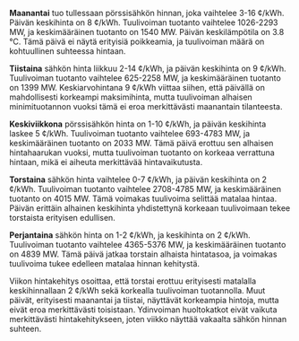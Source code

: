 **Maanantai** tuo tullessaan pörssisähkön hinnan, joka vaihtelee 3-16 ¢/kWh. Päivän keskihinta on 8 ¢/kWh. Tuulivoiman tuotanto vaihtelee 1026-2293 MW, ja keskimääräinen tuotanto on 1540 MW. Päivän keskilämpötila on 3.8 °C. Tämä päivä ei näytä erityisiä poikkeamia, ja tuulivoiman määrä on kohtuullinen suhteessa hintaan.

**Tiistaina** sähkön hinta liikkuu 2-14 ¢/kWh, ja päivän keskihinta on 9 ¢/kWh. Tuulivoiman tuotanto vaihtelee 625-2258 MW, ja keskimääräinen tuotanto on 1399 MW. Keskiarvohintana 9 ¢/kWh viittaa siihen, että päivällä on mahdollisesti korkeampi maksimihinta, mutta tuulivoiman alhaisen minimituotannon vuoksi tämä ei eroa merkittävästi maanantain tilanteesta.

**Keskiviikkona** pörssisähkön hinta on 1-10 ¢/kWh, ja päivän keskihinta laskee 5 ¢/kWh. Tuulivoiman tuotanto vaihtelee 693-4783 MW, ja keskimääräinen tuotanto on 2033 MW. Tämä päivä erottuu sen alhaisen hintahaarukan vuoksi, mutta tuulivoiman tuotanto on korkeaa verrattuna hintaan, mikä ei aiheuta merkittävää hintavaikutusta.

**Torstaina** sähkön hinta vaihtelee 0-7 ¢/kWh, ja päivän keskihinta on 2 ¢/kWh. Tuulivoiman tuotanto vaihtelee 2708-4785 MW, ja keskimääräinen tuotanto on 4015 MW. Tämä voimakas tuulivoima selittää matalaa hintaa. Päivän erittäin alhainen keskihinta yhdistettynä korkeaan tuulivoimaan tekee torstaista erityisen edullisen.

**Perjantaina** sähkön hinta on 1-2 ¢/kWh, ja keskihinta on 2 ¢/kWh. Tuulivoiman tuotanto vaihtelee 4365-5376 MW, ja keskimääräinen tuotanto on 4839 MW. Tämä päivä jatkaa torstain alhaista hintatasoa, ja voimakas tuulivoima tukee edelleen matalaa hinnan kehitystä.

Viikon hintakehitys osoittaa, että torstai erottuu erityisesti matalalla keskihinnallaan 2 ¢/kWh sekä korkealla tuulivoiman tuotannolla. Muut päivät, erityisesti maanantai ja tiistai, näyttävät korkeampia hintoja, mutta eivät eroa merkittävästi toisistaan. Ydinvoiman huoltokatkot eivät vaikuta merkittävästi hintakehitykseen, joten viikko näyttää vakaalta sähkön hinnan suhteen.